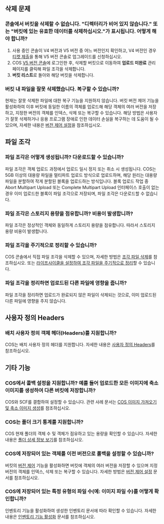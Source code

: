 ## 삭제 문제

### 콘솔에서 버킷을 삭제할 수 없습니다. "디렉터리가 비어 있지 않습니다." 또는 "버킷에 있는 유효한 데이터를 삭제하십시오."가 표시됩니다. 어떻게 해야 합니까?

1. 사용 중인 콘솔이 V4 버전과 V5 버전 중 어느 버전인지 확인하고, V4 버전인 경우 [티켓 제출](https://intl.cloud.tencent.com/contact-sales?lang=en&pg=)을 통해 V5 버전 콘솔로 업그레이드를 신청하십시오.
2. COS [V5 버전 콘솔](https://console.cloud.tencent.com/cos5)에 로그인한 후, 삭제할 버킷으로 이동하여 **업로드 미완료** 관리 페이지를 클릭해 파일 조각을 삭제합니다.
3. **버킷 리스트**로 돌아와 해당 버킷을 삭제합니다.

### 버킷 내 파일을 잘못 삭제했습니다. 복구할 수 있습니까?

현재는 잘못 삭제한 파일에 대한 복구 기능을 지원하지 않습니다. 버킷 버전 제어 기능을 활성화하여 이후 버킷에 동일한 이름의 객체를 업로드해 해당 객체의 여러 버전을 저장하고, 지정한 버전의 객체를 인덱스, 삭제 또는 복구할 수 있습니다. 해당 방법은 사용자가 잘못 삭제하거나 응용 프로그램 장애로 인한 데이터 손실을 복구하는 데 도움이 될 수 있으며, 자세한 내용은 [버전 제어 설정](https://intl.cloud.tencent.com/document/product/436/19881)을 참조하십시오.


## 파일 조각

### 파일 조각은 어떻게 생성됩니까? 다운로드할 수 있습니까?

파일 조각은 객체 업로드 과정에서 업로드 일시 정지 또는 취소 시 생성됩니다. COS는 5GB 이상의 대용량 파일을 멀티파트 업로드 방식으로 업로드하며, 해당 원리는 대용량 파일을 분할하여 작게 분할된 블록을 업로드하는 방식입니다. 블록 업로드 작업 중 Abort Multipart Upload 또는 Complete Multipart Upload 인터페이스 호출이 없는 경우 이미 업로드한 블록이 파일 조각으로 저장되며, 파일 조각은 다운로드할 수 없습니다.

### 파일 조각은 스토리지 용량을 점유합니까? 비용이 발생합니까?

파일 조각은 정상적인 객체와 동일하게 스토리지 용량을 점유합니다. 따라서 스토리지 용량 비용이 발생합니다.

### 파일 조각을 주기적으로 정리할 수 있습니까?

COS 콘솔에서 직접 파일 조각을 삭제할 수 있으며, 자세한 방법은 [조각 파일 삭제](https://intl.cloud.tencent.com/document/product/436/31632)를 참조하십시오. 또는 [라이프사이클을 설정하여 조각 파일을 주기적으로 정리](https://intl.cloud.tencent.com/document/product/436/31632#.E9.85.8D.E7.BD.AE.E7.94.9F.E5.91.BD.E5.91.A8.E6.9C.9F.E5.AE.9A.E6.9C.9F.E6.B8.85.E7.90.86.E6.96.87.E4.BB.B6.E7.A2.8E.E7.89.87)할 수 있습니다.

### 파일 조각을 정리하면 업로드된 다른 파일에 영향을 줍니까?

파일 조각을 정리하면 업로드가 완료되지 않은 파일이 삭제되는 것으로, 이미 업로드된 다른 파일에 영향을 주지 않습니다.

## 사용자 정의 Headers

### 배치 사용자 정의 객체 헤더(Headers)를 지원합니까?

COS는 배치 사용자 정의 헤더를 지원합니다. 자세한 내용은 [사용자 정의 Headers](https://intl.cloud.tencent.com/document/product/436/13361)를 참조하십시오.

## 기타 기능

### COS에서 콜백 설정을 지원합니까? 예를 들어 업로드한 모든 이미지에 축소 이미지를 생성하여 다른 버킷에 저장합니까?

COS와 SCF를 결합하여 설정할 수 있습니다. 관련 사례 문서는 [COS 이미지 가져오기 및 축소 이미지 생성](https://intl.cloud.tencent.com/document/product/583/9734)를 참조하십시오.

### COS는 폴더 크기 통계를 지원합니까?

COS 현재 폴더의 객체 수 및 객체가 점유하고 있는 용량을 확인할 수 있습니다. 자세한 내용은 [폴더 상세 정보 보기](https://intl.cloud.tencent.com/document/product/436/31633)를 참조하십시오.

### COS에 저장되어 있는 객체를 이전 버전으로 롤백을 설정할 수 있습니까?

버킷의 [버전 제어](https://intl.cloud.tencent.com/document/product/436/19883) 기능을 활성화하면 버킷에 객체의 여러 버전을 저장할 수 있으며 지정 버전의 객체를 인덱스, 삭제 또는 복구할 수 있습니다. 자세한 방법은 [버전 제어 설정](https://intl.cloud.tencent.com/document/product/436/19881) 문서를 참조하십시오.

### COS에 저장되어 있는 특정 유형의 파일 수(예: 이미지 파일 수)를 어떻게 확인합니까?

인벤토리 기능을 활성화하여 생성한 인벤토리 문서에 따라 확인할 수 있습니다. 자세한 내용은 [인벤토리 기능 활성화](https://intl.cloud.tencent.com/document/product/436/30624) 문서를 참조하십시오.

